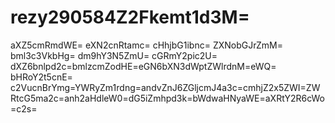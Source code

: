 # rezy290584Z2Fkemt1d3M=
aXZ5cmRmdWE=
eXN2cnRtamc=
cHhjbG1ibnc=
ZXNobGJrZmM=
bml3c3VkbHg=
dm9hY3N5ZmU=
cGRmY2pic2U=
dXZ6bnlpd2c=bmlzcmZodHE=eGN6bXN3dWptZWlrdnM=eWQ=
bHRoY2t5cnE=
c2VucnBrYmg=YWRyZm1rdng=andvZnJ6ZGljcmJ4a3c=cmhjZ2x5ZWI=ZWRtcG5ma2c=anh2aHdleW0=dG5iZmhpd3k=bWdwaHNyaWE=aXRtY2R6cWo=c2s=
